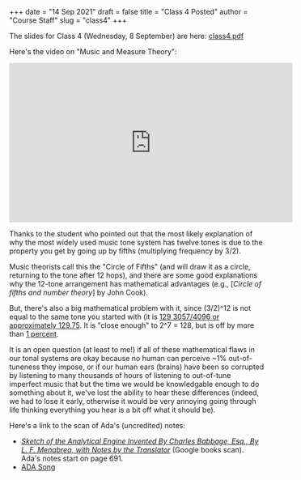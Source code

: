 +++
date = "14 Sep 2021"
draft = false
title = "Class 4 Posted"
author = "Course Staff"
slug = "class4"
+++

The slides for Class 4 (Wednesday, 8 September) are here:
[class4.pdf](https://www.dropbox.com/s/uo6fvjulwir5zj1/class4.pdf?dl=0)

Here's the video on "Music and Measure Theory":
<center>
<iframe width="560" height="315" src="https://www.youtube-nocookie.com/embed/cyW5z-M2yzw" title="YouTube video player" frameborder="0" allow="accelerometer; autoplay; clipboard-write; encrypted-media; gyroscope; picture-in-picture" allowfullscreen></iframe>
</center>

Thanks to the student who pointed out that the most likely explanation
of why the most widely used music tone system has twelve tones is due
to the property you get by going up by fifths (multiplying frequency
by 3/2).

Music theorists call this the "Circle of Fifths" (and will draw it as
a circle, returning to the tone after 12 hops), and there are some
good explanations why the 12-tone arrangement has mathematical
advantages (e.g., [_Circle of fifths and number theory_] by John
Cook).

But, there's also a big mathematical problem with it, since (3/2)^12
is not equal to the same tone you started with (it is [129 3057/4096
or approximately
129.75](https://www.wolframalpha.com/input/?i=%283%2F2%29%5E12). It is
"close enough" to 2^7 = 128, but is off by more than [1
percent](https://www.wolframalpha.com/input/?i=%283%2F2%29%5E12+%2F+2%5E7).

It is an open question (at least to me!) if all of these mathematical
flaws in our tonal systems are okay because no human can perceive ~1%
out-of-tuneness they impose, or if our human ears (brains) have been
so corrupted by listening to many thousands of hours of listening to
out-of-tune imperfect music that but the time we would be knowledgable
enough to do something about it, we've lost the ability to hear these
differences (indeed, we had to lose it early, otherwise it would be
very annoying going through life thinking everything you hear is a bit
off what it should be).

Here's a link to the scan of Ada's (uncredited) notes:

- [_Sketch of the Analytical Engine Invented By Charles Babbage, Esq., By L. F. Menabrea, with Notes by the Translator_](https://www.google.com/books/edition/Sketch_of_the_Analytical_Engine_invented/EIVqHUm9WlkC?hl=en&gbpv=1) (Google books scan). Ada's notes start on page 691.
- [ADA Song](https://soundcloud.com/helenarney/ada-a-song-for-ada-lovelace)
